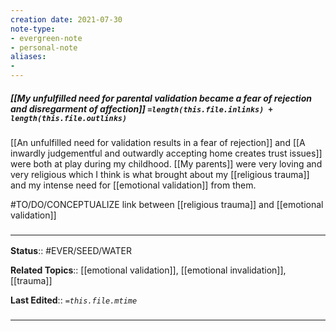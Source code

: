 ```yaml
---
creation date: 2021-07-30
note-type: 
- evergreen-note
- personal-note
aliases:
- 
---
```


##### [[My unfulfilled need for parental validation became a fear of rejection and disregarment of affection]] `=length(this.file.inlinks) + length(this.file.outlinks)`

[[An unfulfilled need for validation results in a fear of rejection]] and [[A inwardly judgementful and outwardly accepting home creates trust issues]] were both at play during my childhood. [[My parents]] were very loving and very religious which I think is what brought about my [[religious trauma]] and my intense need for [[emotional validation]] from them. 

#TO/DO/CONCEPTUALIZE link between [[religious trauma]] and [[emotional validation]]



### <hr class="footnote"/>

**Status**:: #EVER/SEED/WATER 

**Related Topics**:: [[emotional validation]], [[emotional invalidation]], [[trauma]]
	
**Last Edited**:: *`=this.file.mtime`*
	
### <hr class="references"/>
